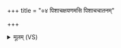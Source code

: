 +++
title = "०४ पिशाचक्षयणमसि पिशाचचातनम्"

+++
<details><summary>मूलम् (VS)</summary>

पि॑शाच॒क्षय॑णमसि पिशाच॒चात॑नं मे दाः॒ स्वाहा॑ ॥
</details>